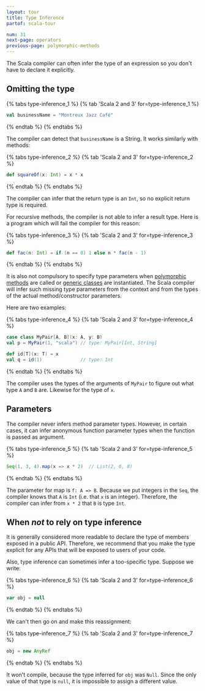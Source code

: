 ```yaml
---
layout: tour
title: Type Inference
partof: scala-tour

num: 31
next-page: operators
previous-page: polymorphic-methods
---
```


The Scala compiler can often infer the type of an expression so you don't have to declare it explicitly.

## Omitting the type

{% tabs type-inference_1 %}
{% tab 'Scala 2 and 3' for=type-inference_1 %}
```scala mdoc
val businessName = "Montreux Jazz Café"
```
{% endtab %}
{% endtabs %}

The compiler can detect that `businessName` is a String. It works similarly with methods:

{% tabs type-inference_2 %}
{% tab 'Scala 2 and 3' for=type-inference_2 %}
```scala mdoc
def squareOf(x: Int) = x * x
```
{% endtab %}
{% endtabs %}

The compiler can infer that the return type is an `Int`, so no explicit return type is required.

For recursive methods, the compiler is not able to infer a result type. Here is a program which will fail the compiler for this reason:

{% tabs type-inference_3 %}
{% tab 'Scala 2 and 3' for=type-inference_3 %}
```scala mdoc:fail
def fac(n: Int) = if (n == 0) 1 else n * fac(n - 1)
```
{% endtab %}
{% endtabs %}

It is also not compulsory to specify type parameters when [polymorphic methods](polymorphic-methods.html) are called or [generic classes](generic-classes.html) are instantiated. The Scala compiler will infer such missing type parameters from the context and from the types of the actual method/constructor parameters.

Here are two examples:

{% tabs type-inference_4 %}
{% tab 'Scala 2 and 3' for=type-inference_4 %}
```scala mdoc
case class MyPair[A, B](x: A, y: B)
val p = MyPair(1, "scala") // type: MyPair[Int, String]

def id[T](x: T) = x
val q = id(1)              // type: Int
```
{% endtab %}
{% endtabs %}

The compiler uses the types of the arguments of `MyPair` to figure out what type `A` and `B` are. Likewise for the type of `x`.

## Parameters

The compiler never infers method parameter types. However, in certain cases, it can infer anonymous function parameter types when the function is passed as argument.

{% tabs type-inference_5 %}
{% tab 'Scala 2 and 3' for=type-inference_5 %}
```scala mdoc
Seq(1, 3, 4).map(x => x * 2)  // List(2, 6, 8)
```
{% endtab %}
{% endtabs %}

The parameter for map is `f: A => B`. Because we put integers in the `Seq`, the compiler knows that `A` is `Int` (i.e. that `x` is an integer). Therefore, the compiler can infer from `x * 2` that `B` is type `Int`.

## When _not_ to rely on type inference

It is generally considered more readable to declare the type of members exposed in a public API.  Therefore, we recommend that you make the type explicit for any APIs that will be exposed to users of your code.

Also, type inference can sometimes infer a too-specific type.  Suppose we write:

{% tabs type-inference_6 %}
{% tab 'Scala 2 and 3' for=type-inference_6 %}
```scala mdoc:crash
var obj = null
```
{% endtab %}
{% endtabs %}

We can't then go on and make this reassignment:

{% tabs type-inference_7 %}
{% tab 'Scala 2 and 3' for=type-inference_7 %}
```scala mdoc:fail
obj = new AnyRef
```
{% endtab %}
{% endtabs %}

It won't compile, because the type inferred for `obj` was `Null`. Since the only value of that type is `null`, it is impossible to assign a different value.
